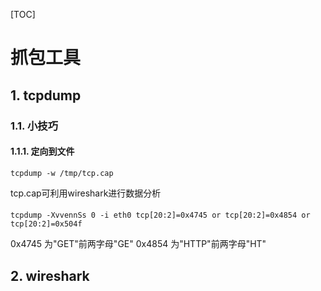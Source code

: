 [TOC]


# 抓包工具
##  1. tcpdump
###  1.1. 小技巧
####  1.1.1. 定向到文件
```shell
tcpdump -w /tmp/tcp.cap
```
tcp.cap可利用wireshark进行数据分析
####

```shell
tcpdump -XvvennSs 0 -i eth0 tcp[20:2]=0x4745 or tcp[20:2]=0x4854 or tcp[20:2]=0x504f
```

0x4745 为"GET"前两字母"GE"
0x4854 为"HTTP"前两字母"HT"

##  2. wireshark